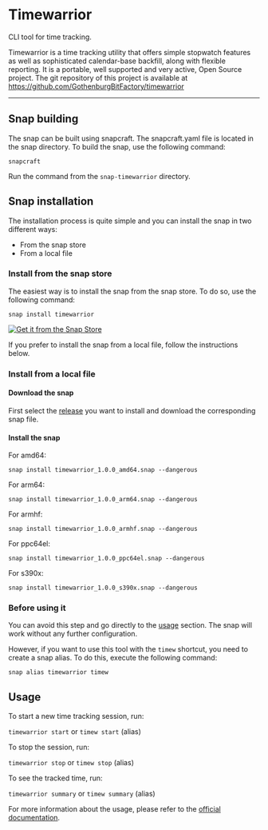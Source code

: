 # Timewarrior

CLI tool for time tracking.

Timewarrior is a time tracking utility that offers simple stopwatch features as well as sophisticated calendar-base backfill, along with flexible reporting. It is a portable, well supported and very active, Open Source project.
The git repository of this project is available at https://github.com/GothenburgBitFactory/timewarrior

***

## Snap building
The snap can be built using snapcraft. The snapcraft.yaml file is located in the snap directory. To build the snap, use the following command:

`snapcraft`

Run the command from the `snap-timewarrior` directory.

## Snap installation
The installation process is quite simple and you can install the snap in two different ways:
- From the snap store
- From a local file

### Install from the snap store

The easiest way is to install the snap from the snap store. To do so, use the following command:

`snap install timewarrior`

[![Get it from the Snap Store](https://snapcraft.io/static/images/badges/en/snap-store-white.svg)](https://snapcraft.io/timewarrior)


If you prefer to install the snap from a local file, follow the instructions below.

### Install from a local file

#### Download the snap

First select the [release](https://github.com/drcoccodrillus/snap-timewarrior/releases/) you want to install and download the corresponding snap file.

#### Install the snap

For amd64:

`snap install timewarrior_1.0.0_amd64.snap --dangerous`

For arm64:

`snap install timewarrior_1.0.0_arm64.snap --dangerous`

For armhf:

`snap install timewarrior_1.0.0_armhf.snap --dangerous`

For ppc64el:

`snap install timewarrior_1.0.0_ppc64el.snap --dangerous`

For s390x:

`snap install timewarrior_1.0.0_s390x.snap --dangerous`

### Before using it

You can avoid this step and go directly to the [usage](#usage) section. The snap will work without any further configuration.

However, if you want to use this tool with the `timew` shortcut, you need to create a snap alias. To do this, execute the following command:

`snap alias timewarrior timew`

## Usage

To start a new time tracking session, run:

`timewarrior start` or `timew start` (alias)

To stop the session, run:

`timewarrior stop` or `timew stop` (alias)

To see the tracked time, run:

`timewarrior summary` or `timew summary` (alias)

For more information about the usage, please refer to the [official documentation](https://timewarrior.net/docs/).
